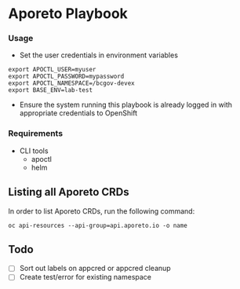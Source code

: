 # Aporeto Playbook

### Usage

- Set the user credentials in environment variables

```
export APOCTL_USER=myuser
export APOCTL_PASSWORD=mypassword
export APOCTL_NAMESPACE=/bcgov-devex
export BASE_ENV=lab-test
```

- Ensure the system running this playbook is already logged in with appropriate credentials to OpenShift


### Requirements
- CLI tools
  - apoctl
  - helm


## Listing all Aporeto CRDs
In order to list Aporeto CRDs, run the following command: 

```
oc api-resources --api-group=api.aporeto.io -o name
```

## Todo
- [ ] Sort out labels on appcred or appcred cleanup
- [ ] Create test/error for existing namespace
